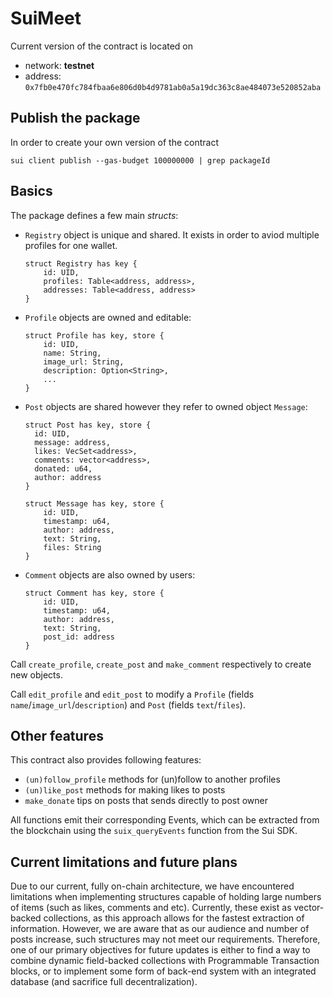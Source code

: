 # SuiMeet

Current version of the contract is located on  
- network: **testnet**   
- address: `0x7fb0e470fc784fbaa6e806d0b4d9781ab0a5a19dc363c8ae484073e520852aba`

## Publish the package

In order to create your own version of the contract 
```
sui client publish --gas-budget 100000000 | grep packageId
```


## Basics

The package defines a few main _structs_:

- `Registry` object is unique and shared. It exists in order to aviod multiple profiles for one wallet.
  
  ```
  struct Registry has key {
      id: UID,
      profiles: Table<address, address>,
      addresses: Table<address, address>
  }
  ```
- `Profile` objects are owned and editable:
  ```
  struct Profile has key, store {
      id: UID,
      name: String,
      image_url: String,
      description: Option<String>,
      ...
  }
  ```
- `Post` objects are shared however they refer to owned object `Message`:
  ```
  struct Post has key, store {
    id: UID,
    message: address,
    likes: VecSet<address>,
    comments: vector<address>,
    donated: u64,
    author: address
  }

  struct Message has key, store {
      id: UID,
      timestamp: u64,
      author: address,
      text: String,
      files: String
  }
  ```
- `Comment` objects are also owned by users:
  ```
  struct Comment has key, store {
      id: UID,
      timestamp: u64,
      author: address,
      text: String,
      post_id: address
  }
  ```

Call `create_profile`, `create_post` and `make_comment` respectively to create new objects.

Call `edit_profile` and `edit_post` to modify a `Profile` (fields `name`/`image_url`/`description`) and `Post` (fields `text`/`files`).

## Other features

This contract also provides following features:
- `(un)follow_profile` methods for (un)follow to another profiles
- `(un)like_post` methods for making likes to posts
- `make_donate` tips on posts that sends directly to post owner

All functions emit their corresponding Events, which can be extracted from the blockchain using the `suix_queryEvents` function from the Sui SDK.
## Current limitations and future plans

Due to our current, fully on-chain architecture, we have encountered limitations when implementing structures capable of holding large numbers of items (such as likes, comments and etc). Currently, these exist as vector-backed collections, as this approach allows for the fastest extraction of information. However, we are aware that as our audience and number of posts increase, such structures may not meet our requirements. Therefore, one of our primary objectives for future updates is either to find a way to combine dynamic field-backed collections with Programmable Transaction blocks, or to implement some form of back-end system with an integrated database (and sacrifice full decentralization).
